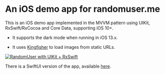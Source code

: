 # An iOS demo app for randomuser.me

This is an iOS demo app implemented in the MVVM pattern using UIKit, RxSwift/RxCocoa and Core Data, supporting iOS 10+.

- It supports the dark mode when running in iOS 13.x.

- It uses [Kingfisher](https://github.com/onevcat/Kingfisher) to load images from static URLs.

[![RandomUser with UIKit + RxSwift](https://j.gifs.com/lxkXw1.gif)](https://youtu.be/7vFOgUUYRLA)

There is a SwiftUI version of the app, available [here](https://github.com/haoming/RandomUser).